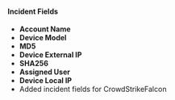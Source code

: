 #### Incident Fields
- **Account Name**
- **Device Model**
- **MD5**
- **Device External IP**
- **SHA256**
- **Assigned User**
- **Device Local IP**
- Added incident fields for CrowdStrikeFalcon